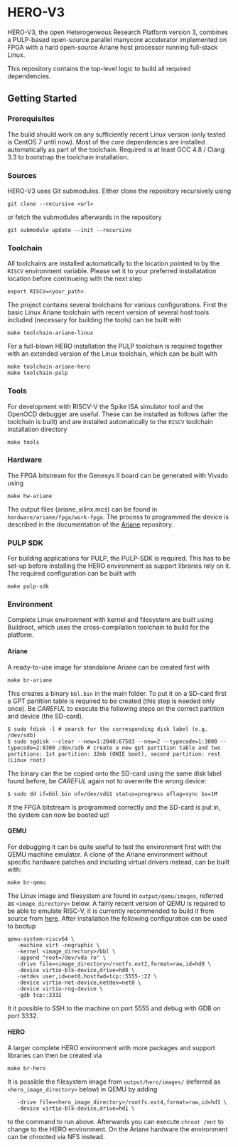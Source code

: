 # HERO-V3

HERO-V3, the open Heterogeneous Research Platform version 3, combines a PULP-based open-source parallel manycore accelerator implemented on FPGA with a hard open-source Ariane host processor running full-stack Linux.

This repository contains the top-level logic to build all required dependencies.

## Getting Started

### Prerequisites
The build should work on any sufficiently recent Linux version (only tested is CentOS 7 until now). Most of the core dependencies are installed automatically as part of the toolchain. Required is at least GCC 4.8 / Clang 3.3 to bootstrap the toolchain installation.

### Sources
HERO-V3 uses Git submodules. Either clone the repository recursively using
```
git clone --recursive <url>
```
or fetch the submodules afterwards in the repository
```
git submodule update --init --recursive
```

### Toolchain
All toolchains are installed automatically to the location pointed to by the `RISCV` environment variable. Please set it to your preferred installatation location before continueing with the next step
```
export RISCV=<your_path>
```

The project contains several toolchains for various configurations. First the basic Linux Ariane toolchain with recent version of several host tools included (necessary for building the tools) can be built with
```
make toolchain-ariane-linux
```

For a full-blown HERO installation the PULP toolchain is required together with an extended version of the Linux toolchain, which can be built with
```
make toolchain-ariane-hero
make toolchain-pulp
```

### Tools
For development with RISCV-V the Spike ISA simulator tool and the OpenOCD debugger are useful. These can be installed as follows (after the toolchain is built) and are installed automatically to the `RISCV` toolchain installation directory
```
make tools
```

### Hardware
The FPGA bitstream for the Genesys II board can be generated with Vivado using
```
make hw-ariane
```

The output files (ariane\_xilinx.mcs) can be found in `hardware/ariane/fpga/work-fpga`. The process to programmed the device is described in the documentation of the [Ariane](https://github.com/pulp-platform/ariane#programming-the-memory-configuration-file) repository.

### PULP SDK
For building applications for PULP, the PULP-SDK is required. This has to be set-up before installing the HERO environment as support libraries rely on it. The required configuration can be built with
```
make pulp-sdk
```

### Environment
Complete Linux environment with kernel and filesystem are built using Buildroot, which uses the cross-compilation toolchain to build for the platform. 

#### Ariane
A ready-to-use image for standalone Ariane can be created first with
```
make br-ariane
```
This creates a binary `bbl.bin` in the main folder. To put it on a SD-card first a GPT partition table is required to be created (this step is needed only once). Be *CAREFUL* to execute the following steps on the correct partition and device (the SD-card).
```
$ sudo fdisk -l # search for the corresponding disk label (e.g. /dev/sdb)
$ sudo sgdisk --clear --new=1:2048:67583 --new=2 --typecode=1:3000 --typecode=2:8300 /dev/sdb # create a new gpt partition table and two partitions: 1st partition: 32mb (ONIE boot), second partition: rest (Linux root)
```
The binary can the be copied onto the SD-card using the same disk label found before, be *CAREFUL* again not to overwrite the wrong device:
```
$ sudo dd if=bbl.bin of=/dev/sdb1 status=progress oflag=sync bs=1M
```
If the FPGA bitstream is programmed correctly and the SD-card is put in, the system can now be booted up!

#### QEMU
For debugging it can be quite useful to test the environment first with the QEMU machine emulator. A clone of the Ariane environment without specific hardware patches and including virtual drivers instead, can be built with:
```
make br-qemu
```
The Linux image and filesystem are found in `output/qemu/images`, referred as `<image_directory>` below. A fairly recent version of QEMU is required to be able to emulate RISC-V, it is currently recommended to build it from source from [here](https://github.com/qemu/qemu). After installation the following configuration can be used to bootup
```
qemu-system-riscv64 \
   -machine virt -nographic \
   -kernel <image_directory>/bbl \
   -append "root=/dev/vda ro" \
   -drive file=<image_directory>/rootfs.ext2,format=raw,id=hd0 \
   -device virtio-blk-device,drive=hd0 \
   -netdev user,id=net0,hostfwd=tcp::5555-:22 \
   -device virtio-net-device,netdev=net0 \
   -device virtio-rng-device \
   -gdb tcp::3332

```
It it possible to SSH to the machine on port 5555 and debug with GDB on port 3332.

#### HERO
A larger complete HERO environment with more packages and support libraries can then be created via
```
make br-hero
```
It is possible the filesystem image from `output/hero/images/` (referred as `<hero_image_directory>` below) in QEMU by adding
```
   -drive file=<hero_image_directory>/rootfs.ext4,format=raw,id=hd1 \
   -device virtio-blk-device,drive=hd1 \
```
to the command to run above. Afterwards you can execute `chroot /mnt` to change to the HERO environment.
On the Ariane hardware the environment can be chrooted via NFS instead. 
